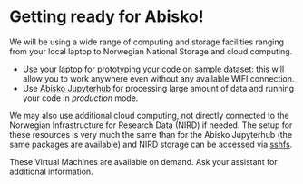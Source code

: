 # Getting ready for Abisko!

We will be using a wide range of computing and storage facilities ranging from your local laptop to Norwegian National Storage and cloud computing.


- Use your laptop for prototyping your code on sample dataset: this will allow you to work anywhere even without any available WIFI connection.
- Use [Abisko Jupyterhub](http://abisko.uiogeo-apps.sigma2.no/) for processing large amount of data and running your code in *production* mode.

We may also use additional cloud computing, not directly connected to the Norwegian Infrastructure for Research Data (NIRD) if needed. The setup for these resources is very much the same than for the Abisko Jupyterhub (the same packages are available) and NIRD storage can be accessed via [sshfs](https://fr.wikipedia.org/wiki/Secure_shell_file_system).

These Virtual Machines are available on demand. Ask your assistant for additional information.
